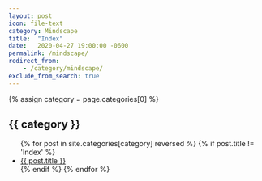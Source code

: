 ```yaml
---
layout: post
icon: file-text
category: Mindscape
title:  "Index"
date:   2020-04-27 19:00:00 -0600
permalink: /mindscape/
redirect_from:
    - /category/mindscape/
exclude_from_search: true
---
```


{% assign category = page.categories[0] %}

## {{ category }}

<ul>
    {% for post in site.categories[category] reversed %}
        {% if post.title != 'Index' %}
        <li><a href='{{ post.url }}'>{{ post.title }}</a></li>
        {% endif %}
    {% endfor %}
</ul>
